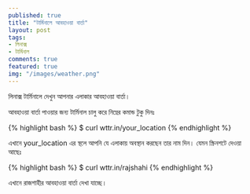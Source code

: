 ```yaml
---
published: true
title: "টার্মিনালে আবহাওয়া বার্তা"
layout: post
tags:
- লিনাক্স
- টার্মিনাল
comments: true
featured: true
img: "/images/weather.png"
---
```

লিনাক্স টার্মিনালে দেখুন আপনার এলাকার আবহাওয়া বার্তা।

আবহাওয়া বার্তা পাওয়ার জন্য টার্মিনাল চালু করে নিম্নের কমান্ড টুকু দিনঃ

{% highlight bash %}
$ curl wttr.in/your_location
{% endhighlight %}

এখানে your_location এর স্থলে আপনি যে এলাকায় অবস্থান করছেন তার নাম দিন। যেমন স্ক্রিনশটে দেওয়া আছেঃ

{% highlight bash %}
$ curl wttr.in/rajshahi
{% endhighlight %}

এখানে রাজশাহীর আবহাওয়া বার্তা দেখা যাচ্ছে।
